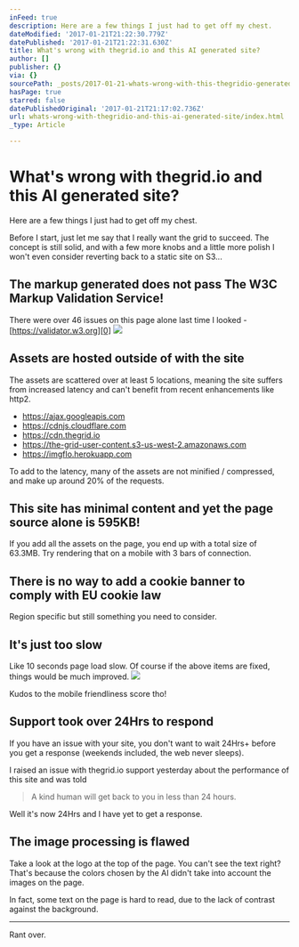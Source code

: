```yaml
---
inFeed: true
description: Here are a few things I just had to get off my chest.
dateModified: '2017-01-21T21:22:30.779Z'
datePublished: '2017-01-21T21:22:31.630Z'
title: What's wrong with thegrid.io and this AI generated site?
author: []
publisher: {}
via: {}
sourcePath: _posts/2017-01-21-whats-wrong-with-this-thegridio-generated-site.md
hasPage: true
starred: false
datePublishedOriginal: '2017-01-21T21:17:02.736Z'
url: whats-wrong-with-thegridio-and-this-ai-generated-site/index.html
_type: Article

---
```

# What's wrong with thegrid.io and this AI generated site?

Here are a few things I just had to get off my chest.

Before I start, just let me say that I really want the grid to succeed. The concept is still solid, and with a few more knobs and a little more polish I won't even consider reverting back to a static site on S3... 

## The markup generated does not pass The W3C Markup Validation Service!

There were over 46 issues on this page alone last time I looked - [https://validator.w3.org][0]
![](https://the-grid-user-content.s3-us-west-2.amazonaws.com/41ec83a2-8e8e-4c44-b28b-535688ba8830.png)

## Assets are hosted outside of with the site

The assets are scattered over at least 5 locations, meaning the site suffers from increased latency and can't benefit from recent enhancements like http2\.

* https://ajax.googleapis.com
* https://cdnjs.cloudflare.com
* https://cdn.thegrid.io
* https://the-grid-user-content.s3-us-west-2.amazonaws.com
* https://imgflo.herokuapp.com

To add to the latency, many of the assets are not minified / compressed, and make up around 20% of the requests.

## This site has minimal content and yet the page source alone is 595KB!

If you add all the assets on the page, you end up with a total size of 63.3MB. Try rendering that on a mobile with 3 bars of connection.

## There is no way to add a cookie banner to comply with EU cookie law

Region specific but still something you need to consider.

## It's just too slow

Like 10 seconds page load slow. Of course if the above items are fixed, things would be much improved.
![](https://the-grid-user-content.s3-us-west-2.amazonaws.com/2f63ff9d-3c0f-4ffe-959d-582142d42125.png)

Kudos to the mobile friendliness score tho!

## Support took over 24Hrs to respond

If you have an issue with your site, you don't want to wait 24Hrs+ before you get a response (weekends included, the web never sleeps).

I raised an issue with thegrid.io support yesterday about the performance of this site and was told

> A kind human will get back to you in less than 24 hours.

Well it's now 24Hrs and I have yet to get a response.

## The image processing is flawed

Take a look at the logo at the top of the page. You can't see the text right? That's because the colors chosen by the AI didn't take into account the images on the page.

In fact, some text on the page is hard to read, due to the lack of contrast against the background.

---

Rant over.

[0]: https://validator.w3.org/nu/?doc=https%3A%2F%2Fwave2.org%2F "https://validator.w3.org"